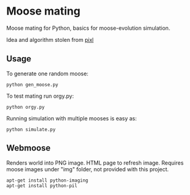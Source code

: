 # Moose mating

Moose mating for Python, basics for moose-evolution simulation.

Idea and algorithm stolen from [pixl](https://github.com/rec0de/pixl)

## Usage

To generate one random moose:

    python gen_moose.py

To test mating run orgy.py:

    python orgy.py

Running simulation with multiple mooses is easy as:

    python simulate.py


## Webmoose

Renders world into PNG image. HTML page to refresh image.
Requires moose images under "img" folder, not provided with this project.

    apt-get install python-imaging
    apt-get install python-pil
